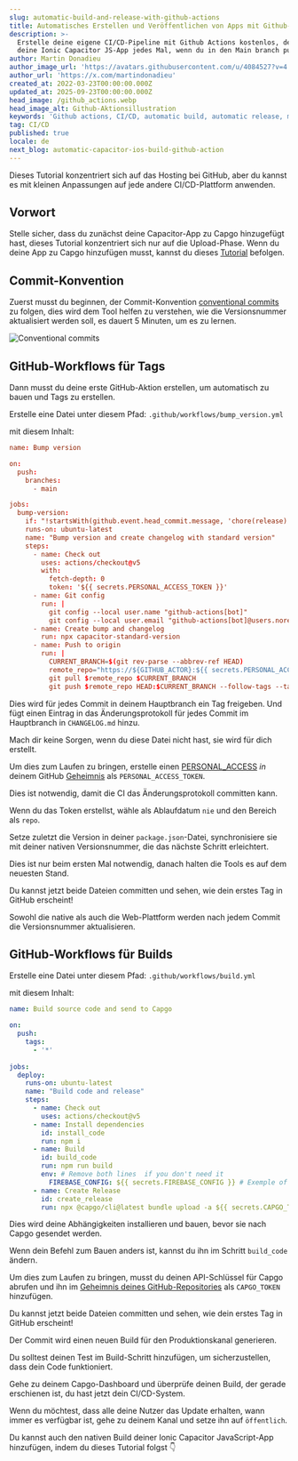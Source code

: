 ```yaml
---
slug: automatic-build-and-release-with-github-actions
title: Automatisches Erstellen und Veröffentlichen von Apps mit Github-Aktionen
description: >-
  Erstelle deine eigene CI/CD-Pipeline mit Github Actions kostenlos, deploye
  deine Ionic Capacitor JS-App jedes Mal, wenn du in den Main branch pushst.
author: Martin Donadieu
author_image_url: 'https://avatars.githubusercontent.com/u/4084527?v=4'
author_url: 'https://x.com/martindonadieu'
created_at: 2022-03-23T00:00:00.000Z
updated_at: 2025-09-23T00:00:00.000Z
head_image: /github_actions.webp
head_image_alt: Github-Aktionsillustration
keywords: 'Github actions, CI/CD, automatic build, automatic release, mobile app updates'
tag: CI/CD
published: true
locale: de
next_blog: automatic-capacitor-ios-build-github-action
---
```

Dieses Tutorial konzentriert sich auf das Hosting bei GitHub, aber du kannst es mit kleinen Anpassungen auf jede andere CI/CD-Plattform anwenden.

## Vorwort

Stelle sicher, dass du zunächst deine Capacitor-App zu Capgo hinzugefügt hast, dieses Tutorial konzentriert sich nur auf die Upload-Phase. Wenn du deine App zu Capgo hinzufügen musst, kannst du dieses [Tutorial](/blog/update-your-capacitor-apps-seamlessly-using-capacitor-updater/) befolgen.

## Commit-Konvention

Zuerst musst du beginnen, der Commit-Konvention [conventional commits](https://www.conventionalcommits.org/en/v1.0.0/) zu folgen, dies wird dem Tool helfen zu verstehen, wie die Versionsnummer aktualisiert werden soll, es dauert 5 Minuten, um es zu lernen.

![Conventional commits](/conventional_commits.webp)

## GitHub-Workflows für Tags

Dann musst du deine erste GitHub-Aktion erstellen, um automatisch zu bauen und Tags zu erstellen.

Erstelle eine Datei unter diesem Pfad: `.github/workflows/bump_version.yml`

mit diesem Inhalt:

```toml
name: Bump version

on:
  push:
    branches:
      - main

jobs:
  bump-version:
    if: "!startsWith(github.event.head_commit.message, 'chore(release):')"
    runs-on: ubuntu-latest
    name: "Bump version and create changelog with standard version"
    steps:
      - name: Check out
        uses: actions/checkout@v5
        with:
          fetch-depth: 0
          token: '${{ secrets.PERSONAL_ACCESS_TOKEN }}'
      - name: Git config
        run: |
          git config --local user.name "github-actions[bot]"
          git config --local user.email "github-actions[bot]@users.noreply.github.com"
      - name: Create bump and changelog
        run: npx capacitor-standard-version
      - name: Push to origin
        run: |
          CURRENT_BRANCH=$(git rev-parse --abbrev-ref HEAD)
          remote_repo="https://${GITHUB_ACTOR}:${{ secrets.PERSONAL_ACCESS_TOKEN }}@github.com/${GITHUB_REPOSITORY}.git"
          git pull $remote_repo $CURRENT_BRANCH
          git push $remote_repo HEAD:$CURRENT_BRANCH --follow-tags --tags
```

Dies wird für jedes Commit in deinem Hauptbranch ein Tag freigeben. Und fügt einen Eintrag in das Änderungsprotokoll für jedes Commit im Hauptbranch in `CHANGELOG.md` hinzu.

Mach dir keine Sorgen, wenn du diese Datei nicht hast, sie wird für dich erstellt.

Um dies zum Laufen zu bringen, erstelle einen [PERSONAL_ACCESS](https://docs.github.com/en/authentication/keeping-your-account-and-data-secure/creating-a-personal-access-token/) _in_ deinem GitHub [Geheimnis](https://docs.github.com/en/actions/security-guides/encrypted-secrets "GitHub secrets") als `PERSONAL_ACCESS_TOKEN`.

Dies ist notwendig, damit die CI das Änderungsprotokoll committen kann.

Wenn du das Token erstellst, wähle als Ablaufdatum `nie` und den Bereich als `repo`.

Setze zuletzt die Version in deiner `package.json`-Datei, synchronisiere sie mit deiner nativen Versionsnummer, die das nächste Schritt erleichtert.

Dies ist nur beim ersten Mal notwendig, danach halten die Tools es auf dem neuesten Stand.

Du kannst jetzt beide Dateien committen und sehen, wie dein erstes Tag in GitHub erscheint!

Sowohl die native als auch die Web-Plattform werden nach jedem Commit die Versionsnummer aktualisieren.

## GitHub-Workflows für Builds

Erstelle eine Datei unter diesem Pfad: `.github/workflows/build.yml`

mit diesem Inhalt:

```yml
name: Build source code and send to Capgo

on:
  push:
    tags:
      - '*'
      
jobs:
  deploy:
    runs-on: ubuntu-latest
    name: "Build code and release"
    steps:
      - name: Check out
        uses: actions/checkout@v5
      - name: Install dependencies
        id: install_code
        run: npm i
      - name: Build
        id: build_code
        run: npm run build
        env: # Remove both lines  if you don't need it
          FIREBASE_CONFIG: ${{ secrets.FIREBASE_CONFIG }} # Exemple of env var coming from a secret
      - name: Create Release
        id: create_release
        run: npx @capgo/cli@latest bundle upload -a ${{ secrets.CAPGO_TOKEN }} -c production
```

Dies wird deine Abhängigkeiten installieren und bauen, bevor sie nach Capgo gesendet werden.

Wenn dein Befehl zum Bauen anders ist, kannst du ihn im Schritt `build_code` ändern.

Um dies zum Laufen zu bringen, musst du deinen API-Schlüssel für Capgo abrufen und ihn im [Geheimnis deines GitHub-Repositories](https://docs.github.com/en/actions/security-guides/encrypted-secrets/) als `CAPGO_TOKEN` hinzufügen.

Du kannst jetzt beide Dateien committen und sehen, wie dein erstes Tag in GitHub erscheint!

Der Commit wird einen neuen Build für den Produktionskanal generieren.

Du solltest deinen Test im Build-Schritt hinzufügen, um sicherzustellen, dass dein Code funktioniert.

Gehe zu deinem Capgo-Dashboard und überprüfe deinen Build, der gerade erschienen ist, du hast jetzt dein CI/CD-System.

Wenn du möchtest, dass alle deine Nutzer das Update erhalten, wann immer es verfügbar ist, gehe zu deinem Kanal und setze ihn auf `öffentlich`.

Du kannst auch den nativen Build deiner Ionic Capacitor JavaScript-App hinzufügen, indem du dieses Tutorial folgst 👇
